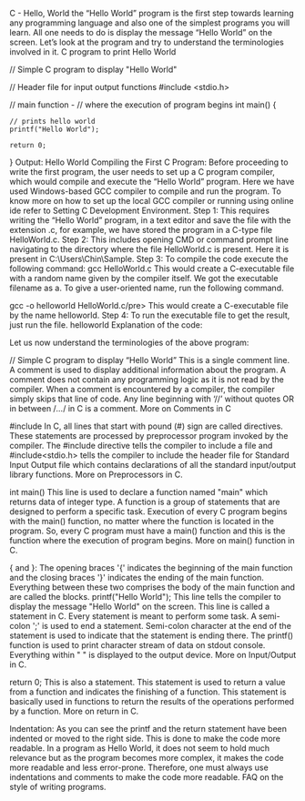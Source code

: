 C - Hello, World
the “Hello World” program is the first step towards learning any programming language and also one of the simplest programs you will learn. All one needs to do is display the message “Hello World” on the screen. Let’s look at the program and try to understand the terminologies involved in it.
C program to print Hello World


// Simple C program to display "Hello World"
  
// Header file for input output functions
#include <stdio.h>
  
// main function -
// where the execution of program begins
int main()
{
  
    // prints hello world
    printf("Hello World");
  
    return 0;
}
Output:
Hello World
Compiling the First C Program:
Before proceeding to write the first program, the user needs to set up a C program compiler, which would compile and execute the “Hello World” program. Here we have used Windows-based GCC compiler to compile and run the program. To know more on how to set up the local GCC compiler or running using online ide refer to Setting C Development Environment.
Step 1: This requires writing the “Hello World” program, in a text editor and save the file with the extension .c, for example, we have stored the program in a C-type file HelloWorld.c.
Step 2: This includes opening CMD or command prompt line navigating to the directory where the file HelloWorld.c is present. Here it is present in C:\Users\Chin\Sample.
Step 3: To compile the code execute the following command:
gcc HelloWorld.c
This would create a C-executable file with a random name given by the compiler itself. We got the executable filename as a.
To give a user-oriented name, run the following command.

gcc -o helloworld HelloWorld.c/pre>
This would create a C-executable file by the name helloworld.
Step 4: To run the executable file to get the result, just run the file.
helloworld
Explanation of the code:

Let us now understand the terminologies of the above program:

// Simple C program to display “Hello World”
This is a single comment line. A comment is used to display additional information about the program. A comment does not contain any programming logic as it is not read by the compiler. When a comment is encountered by a compiler, the compiler simply skips that line of code. Any line beginning with ‘//’ without quotes OR in between /*…*/ in C is a comment.
More on Comments in C

#include 
In C,  all lines that start with pound (#) sign are called directives. These statements are processed by preprocessor program invoked by the compiler. The #include directive tells the compiler to include a file and #include<stdio.h> tells the compiler to include the header file for Standard Input Output file which contains declarations of all the standard input/output library functions.
More on Preprocessors in C.

int main()
This line is used to declare a function named "main" which returns data of integer type. A function is a group of statements that are designed to perform a specific task. Execution of every C program begins with the main() function, no matter where the function is located in the program. So, every C program must have a main() function and this is the function where the execution of program begins.
More on main() function in C.

{ and }: The opening braces '{' indicates the beginning of the main function and the closing braces '}' indicates the ending of the main function. Everything between these two comprises the body of the main function and are called the blocks.
printf("Hello World");
This line tells the compiler to display the message "Hello World" on the screen. This line is called a statement in C. Every statement is meant to perform some task. A semi-colon ';' is used to end a statement. Semi-colon character at the end of the statement is used to indicate that the statement is ending there. The printf() function is used to print character stream of data on stdout console. Everything within " " is displayed to the output device.
More on Input/Output in C.

return 0;
This is also a statement. This statement is used to return a value from a function and indicates the finishing of a function. This statement is basically used in functions to return the results of the operations performed by a function.
More on return in C.

Indentation: As you can see the printf and the return statement have been indented or moved to the right side. This is done to make the code more readable. In a program as Hello World, it does not seem to hold much relevance but as the program becomes more complex, it makes the code more readable and less error-prone. Therefore, one must always use indentations and comments to make the code more readable.
FAQ on the style of writing programs.

